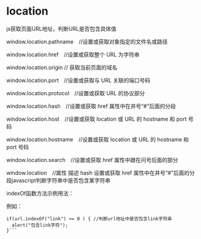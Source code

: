 # location
js获取页面URL地址，判断URL是否包含具体值

window.location.pathname　//设置或获取对象指定的文件名或路径

window.location.href　//设置或获取整个 URL 为字符串

window.location.origin // 获取当前页面的域名

window.location.port　//设置或获取与 URL 关联的端口号码

window.location.protocol　//设置或获取 URL 的协议部分

window.location.hash　//设置或获取 href 属性中在井号“#”后面的分段

window.location.host　//设置或获取 location 或 URL 的 hostname 和 port 号码

window.location.hostname　//设置或获取 location 或 URL 的 hostname 和 port 号码

window.location.search　//设置或获取 href 属性中跟在问号后面的部分

window.location　//属性 描述 hash 设置或获取 href 属性中在井号“#”后面的分段javascript判断字符串中是否包含某字符串


indexOf函数方法示例用法： 

例如：
```var url = window.location.href;
if(url.indexOf("link") >= 0 ) { //判断url地址中是否包含link字符串
  alert("包含link字符");
}```
